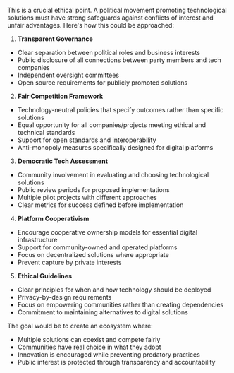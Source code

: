 This is a crucial ethical point. A political movement promoting technological solutions must have strong safeguards against conflicts of interest and unfair advantages. Here's how this could be approached:

1. **Transparent Governance**
- Clear separation between political roles and business interests
- Public disclosure of all connections between party members and tech companies
- Independent oversight committees
- Open source requirements for publicly promoted solutions

2. **Fair Competition Framework**
- Technology-neutral policies that specify outcomes rather than specific solutions
- Equal opportunity for all companies/projects meeting ethical and technical standards
- Support for open standards and interoperability
- Anti-monopoly measures specifically designed for digital platforms

3. **Democratic Tech Assessment**
- Community involvement in evaluating and choosing technological solutions
- Public review periods for proposed implementations
- Multiple pilot projects with different approaches
- Clear metrics for success defined before implementation

4. **Platform Cooperativism**
- Encourage cooperative ownership models for essential digital infrastructure
- Support for community-owned and operated platforms
- Focus on decentralized solutions where appropriate
- Prevent capture by private interests

5. **Ethical Guidelines**
- Clear principles for when and how technology should be deployed
- Privacy-by-design requirements
- Focus on empowering communities rather than creating dependencies
- Commitment to maintaining alternatives to digital solutions

The goal would be to create an ecosystem where:
- Multiple solutions can coexist and compete fairly
- Communities have real choice in what they adopt
- Innovation is encouraged while preventing predatory practices
- Public interest is protected through transparency and accountability

